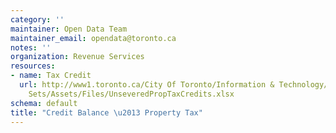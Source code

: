 ```yaml
---
category: ''
maintainer: Open Data Team
maintainer_email: opendata@toronto.ca
notes: ''
organization: Revenue Services
resources:
- name: Tax Credit
  url: http://www1.toronto.ca/City Of Toronto/Information & Technology/Open Data/Data
    Sets/Assets/Files/UnseveredPropTaxCredits.xlsx
schema: default
title: "Credit Balance \u2013 Property Tax"
---
```

